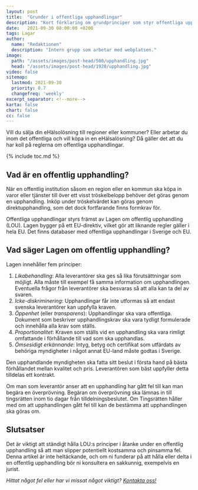 ```yaml
---
layout: post
title:  "Grunder i offentliga upphandlingar"
description: "Kort förklaring om grundprinciper som styr offentliga upphandlingar"
date:   2021-09-30 08:00:00 +0200
tags: Lagar
author:
  name: "Redaktionen"
  description: "Intern grupp som arbetar med webplatsen."
image:
  path: "/assets/images/post-head/500/upphandling.jpg"
  head: "/assets/images/post-head/1920/upphandling.jpg"
video: false
sitemap:
  lastmod: 2021-09-30
  priority: 0.7
  changefreq: 'weekly'
excerpt_separator: <!--more-->
karta: false
chart: false
cc: false
---
```


Vill du sälja din eHälsolösning till regioner eller kommuner? Eller arbetar du inom det offentliga och vill köpa in en eHälsalösning? Då gäller det att du har koll på reglerna om offentliga upphandlingar.

<!--more-->

{% include toc.md %}

## Vad är en offentlig upphandling?
När en offentlig institution såsom en region eller en kommun ska köpa in varor eller tjänster till över ett visst tröskelbelopp behöver det göras genom en upphandling. Inköp under tröskelvärdet kan göras genom direktupphandling, som det dock fortfarande finns formkrav för.

Offentliga upphandlingar styrs främst av Lagen om offentlig upphandling (LOU). Lagen bygger på ett EU-direktiv, vilket gör att liknande regler gäller i hela EU. Det finns databaser med offentliga upphandlingar i Sverige och EU.
## Vad säger Lagen om offentlig upphandling?
Lagen innehåller fem principer:

1. _Likabehandling_: Alla leverantörer ska ges så lika förutsättningar som möjligt. Alla måste till exempel få samma information om upphandlingen. Eventuella frågor från leverantörer ska besvaras så att alla kan ta del av svaren.
2. _Icke-diskriminering_: Upphandlingar får inte utformas så att endast svenska leverantörer kan uppfylla kraven.
3. _Öppenhet_ (eller _transparens_): Upphandlingar ska vara offentliga. Dokument som beskriver upphandlingskrav ska vara tydligt formulerade och innehålla alla krav som ställs.
4. _Proportionalitet_: Kraven som ställs vid en upphandling ska vara rimligt omfattande i förhållande till vad som ska upphandlas.
5. _Ömsesidigt erkännande_: Intyg, betyg och certifikat som utfärdats av behöriga myndigheter i något annat EU-land måste godtas i Sverige.

Den upphandlande myndigheten ska fatta sitt beslut i första hand på bästa förhållandet mellan kvalitet och pris. Leverantören som bäst uppfyller detta tilldelas ett kontrakt.

Om man som leverantör anser att en upphandling har gått fel till kan man begära en överprövning. Begäran om överprövning ska lämnas in till tingsrätten inom tio dagar från tilldelningsbeslutet. Om Tingsrätten håller med om att upphandlingen gått fel till kan de bestämma att upphandlingen ska göras om.
## Slutsatser
Det är viktigt att ständigt hålla LOU:s principer i åtanke under en offentlig upphandling så att man slipper potentiellt kostsamma och pinsamma fel. Denna artikel är inte heltäckande, och om ni funderar på att hålla eller delta i en offentlig upphandling bör ni konsultera en sakkunnig, exempelvis en jurist.


_Hittat något fel eller har vi missat något viktigt? [Kontakta oss!](/index.html#form-message)_
